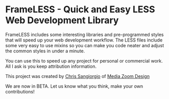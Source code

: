 # FrameLESS - Quick and Easy LESS Web Development Library

FrameLESS includes some interesting libraries and pre-programmed styles that will speed up your web development workflow. The LESS files include some very easy to use mixins so you can make you code neater and adjust the common styles in under a minute.

You can use this to speed up any project for personal or commercial work. All I ask is you keep attribution information.

This project was created by <a href="http://sangiorg.io">Chris Sangiorgio</a> of <a href="mediazoomdesign.com">Media Zoom Design</a>

We are now in BETA. Let us know what you think, make your own contributions!